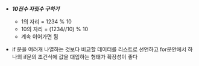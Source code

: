 - ***10진수 자릿수 구하기***
    - 1의 자리 = 1234 % 10 
    - 10의 자리 = (1234//10) % 10
    - 계속 이어가면 됨

- if 문을 여러개 나열하는 것보다 비교할 데이터를 리스트로 선언하고 for문안에서 하나의 if문의 조건식에 값을 대입하는 형태가 확장성이 좋다
